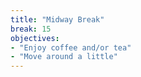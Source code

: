 ```yaml
---
title: "Midway Break"
break: 15
objectives:
- "Enjoy coffee and/or tea"
- "Move around a little"
---
```

